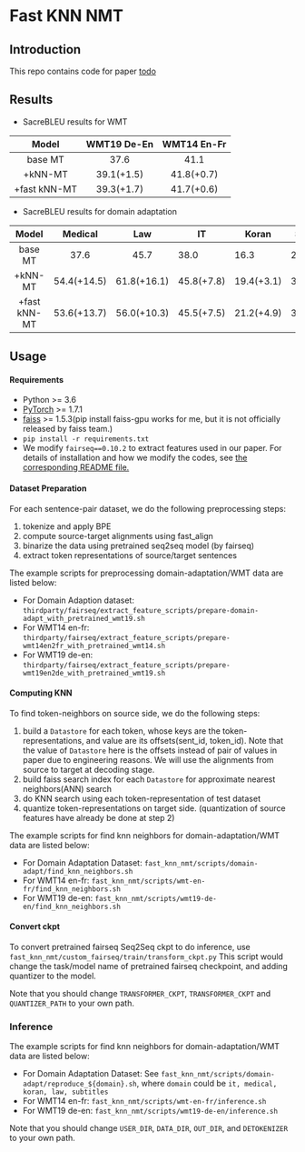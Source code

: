 # Fast KNN NMT

## Introduction
This repo contains code for paper [todo](todo)

## Results
* SacreBLEU results for WMT

|     Model    | WMT19 De-En | WMT14 En-Fr |
|:------------:|:-----------:|:-----------:|
| base MT      | 37.6        | 41.1        |
| +kNN-MT      | 39.1(+1.5)  | 41.8(+0.7)  |
| +fast kNN-MT | 39.3(+1.7)  | 41.7(+0.6)  |


* SacreBLEU results for domain adaptation

|     Model    |   Medical   |     Law     | IT         | Koran      | Subtitles  | Avg.       |
|:------------:|:-----------:|:-----------:|------------|------------|------------|------------|
| base MT      | 37.6        | 45.7        | 38.0       | 16.3       | 29.2       | 33.8       |
| +kNN-MT      | 54.4(+14.5) | 61.8(+16.1) | 45.8(+7.8) | 19.4(+3.1) | 31.7(+2.5) | 42.6(+8.8) |
| +fast kNN-MT | 53.6(+13.7) | 56.0(+10.3) | 45.5(+7.5) | 21.2(+4.9) | 30.5(+1.3) | 41.4(+7.6) |


## Usage
#### Requirements
* Python >= 3.6
* [PyTorch](https://pytorch.org/) >= 1.7.1
* [faiss](https://github.com/facebookresearch/faiss/blob/master/INSTALL.md) >= 1.5.3(pip install faiss-gpu works for me, but it is not officially released by faiss team.)
* `pip install -r requirements.txt`
* We modify `fairseq==0.10.2` to extract features used in our paper. For details of installation and
how we modify the codes, see [the corresponding README file.](thirdparty/fairseq/README.md)

#### Dataset Preparation
For each sentence-pair dataset, we do the following preprocessing steps:
1. tokenize and apply BPE
1. compute source-target alignments using fast_align
1. binarize the data using pretrained seq2seq model (by fairseq)
1. extract token representations of source/target sentences

The example scripts for preprocessing domain-adaptation/WMT data are listed below:
* For Domain Adaption dataset: 
`thirdparty/fairseq/extract_feature_scripts/prepare-domain-adapt_with_pretrained_wmt19.sh`
* For WMT14 en-fr:
`thirdparty/fairseq/extract_feature_scripts/prepare-wmt14en2fr_with_pretrained_wmt14.sh`
* For WMT19 de-en:
`thirdparty/fairseq/extract_feature_scripts/prepare-wmt19en2de_with_pretrained_wmt19.sh`

#### Computing KNN
To find token-neighbors on source side, we do the following steps:
1. build a `Datastore` for each token, whose keys are the token-representations, and value are its offsets(sent_id, token_id).
 Note that the value of `Datastore` here is the offsets instead of pair of values in paper due to engineering reasons. We will 
 use the alignments from source to target at decoding stage.
2.  build faiss search index for each `Datastore` for approximate nearest neighbors(ANN) search
3. do KNN search using each token-representation of test dataset
4. quantize token-representations on target side. (quantization of source features have already be done at step 2)

The example scripts for find knn neighbors for domain-adaptation/WMT data are listed below:
* For Domain Adaptation Dataset:
`fast_knn_nmt/scripts/domain-adapt/find_knn_neighbors.sh`
* For WMT14 en-fr:
`fast_knn_nmt/scripts/wmt-en-fr/find_knn_neighbors.sh`
* For WMT19 de-en:
`fast_knn_nmt/scripts/wmt19-de-en/find_knn_neighbors.sh`

#### Convert ckpt
To convert pretrained fairseq Seq2Seq ckpt to do inference, use `fast_knn_nmt/custom_fairseq/train/transform_ckpt.py`
This script would change the task/model name of pretrained fairseq checkpoint, and adding quantizer to the 
model.

Note that you should change `TRANSFORMER_CKPT`, `TRANSFORMER_CKPT` and `QUANTIZER_PATH` to your
own path. 


### Inference
The example scripts for find knn neighbors for domain-adaptation/WMT data are listed below:
* For Domain Adaptation Dataset:
See `fast_knn_nmt/scripts/domain-adapt/reproduce_${domain}.sh`, where `domain` could be `it, medical, koran, law, subtitles`
* For WMT14 en-fr:
`fast_knn_nmt/scripts/wmt-en-fr/inference.sh`
* For WMT19 de-en:
`fast_knn_nmt/scripts/wmt19-de-en/inference.sh`

Note that you should change `USER_DIR`, `DATA_DIR`, `OUT_DIR`, and `DETOKENIZER` to your own path.